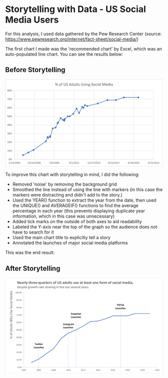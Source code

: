 # Storytelling with Data - US Social Media Users

For this analysis, I used data gathered by the Pew Research Center (source: https://www.pewresearch.org/internet/fact-sheet/social-media/)

The first chart I made was the 'recommended chart' by Excel, which was an auto-populated line chart. You can see the results below:

## Before Storytelling

![BEFORE](BEFORE_social_media_chart.png)

To improve this chart with storytelling in mind, I did the following:

- Removed 'noise' by removing the background grid
- Smoothed the line instead of using the line with markers (in this case the markers were distracting and didn't add to the story.)
- Used the YEAR() function to extract the year from the date, then used the UNIQUE() and AVERAGEIF() functions to find the average percentage in each year (this prevents displaying duplicate year information, which in this case was unnecessary)
- Added tick marks on the outside of both axes to aid readability
- Labeled the Y-axis near the top of the graph so the audience does not have to search for it 
- Used the main chart title to explicitly tell a story
- Annotated the launches of major social media platforms

This was the end result:

## After Storytelling

![AFTER](social_media_chart_storytelling.png)